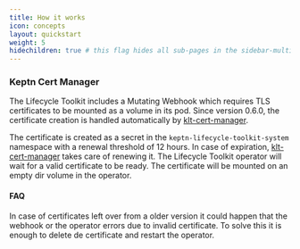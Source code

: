 ```yaml
---
title: How it works
icon: concepts
layout: quickstart
weight: 5
hidechildren: true # this flag hides all sub-pages in the sidebar-multicard.html
---
```


### Keptn Cert Manager

The Lifecycle Toolkit includes a Mutating Webhook which requires TLS certificates to be mounted as a volume in its pod. Since version 0.6.0, the certificate creation
is handled automatically by [klt-cert-manager](https://github.com/keptn/lifecycle-toolkit/blob/main/klt-cert-manager/README.md).

The certificate is created as a secret in the `keptn-lifecycle-toolkit-system` namespace with a renewal threshold of 12 hours. In case of expiration, [klt-cert-manager](https://github.com/keptn/lifecycle-toolkit/blob/main/klt-cert-manager/README.md) takes care of renewing it. The Lifecycle Toolkit operator will wait for a valid certificate to be ready.
The certificate will be mounted on an empty dir volume in the operator.

#### FAQ
In case of certificates left over from a older version it could happen that the webhook or the operator errors due to invalid certificate. To solve this it is enough to delete de certificate and restart the operator.

